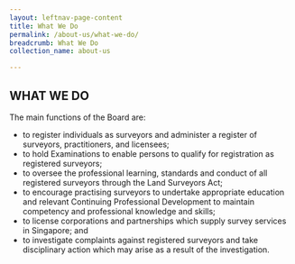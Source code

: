 ```yaml
---
layout: leftnav-page-content
title: What We Do
permalink: /about-us/what-we-do/
breadcrumb: What We Do
collection_name: about-us

---
```


WHAT WE DO
---

The main functions of the Board are: <br>

* to register individuals as surveyors and administer a register of surveyors, practitioners, and licensees;
* to hold Examinations to enable persons to qualify for registration as registered surveyors;
* to oversee the professional learning, standards and conduct of all registered surveyors through the Land Surveyors Act;
* to encourage practising surveyors to undertake appropriate education and relevant Continuing Professional Development to maintain competency and professional knowledge and skills;
* to license corporations and partnerships which supply survey services in Singapore; and
* to investigate complaints against registered surveyors and take disciplinary action which may arise as a result of the investigation.

